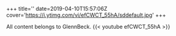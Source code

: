 +++
title=''
date=2019-04-10T15:57:06Z
cover='https://i.ytimg.com/vi/efCWCT_55hA/sddefault.jpg'
+++

All content belongs to GlennBeck.
{{< youtube efCWCT_55hA >}}
